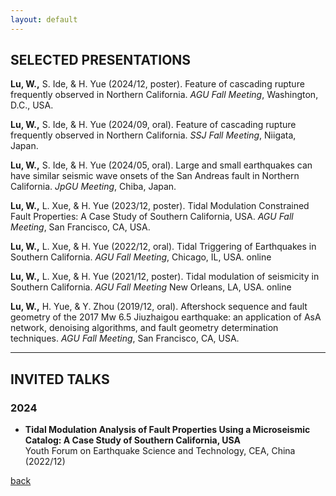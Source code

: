 ```yaml
---
layout: default
---
```

## SELECTED PRESENTATIONS  
**Lu, W.,** S. Ide, & H. Yue (2024/12, poster). Feature of cascading rupture frequently observed in Northern California. *AGU Fall Meeting*, Washington, D.C., USA.

**Lu, W.,** S. Ide, & H. Yue (2024/09, oral). Feature of cascading rupture frequently observed in Northern California. *SSJ Fall Meeting*, Niigata, Japan.

**Lu, W.,** S. Ide, & H. Yue (2024/05, oral). Large and small earthquakes can have similar seismic wave onsets of the San Andreas fault in Northern California. *JpGU Meeting*, Chiba, Japan.

**Lu, W.,** L. Xue, & H. Yue (2023/12, poster). Tidal Modulation Constrained Fault Properties: A Case Study of Southern California, USA. *AGU Fall Meeting*, San Francisco, CA, USA.

**Lu, W.,** L. Xue, & H. Yue (2022/12, oral). Tidal Triggering of Earthquakes in Southern California. *AGU Fall Meeting*, Chicago, IL, USA. online 

**Lu, W.,** L. Xue, & H. Yue (2021/12, poster). Tidal modulation of seismicity in Southern California. *AGU Fall Meeting* New Orleans, LA, USA. online 

**Lu, W.,** H. Yue, & Y. Zhou (2019/12, oral). Aftershock sequence and fault geometry of the 2017 Mw 6.5 Jiuzhaigou earthquake: an application of AsA network, denoising algorithms, and fault geometry determination techniques. *AGU Fall Meeting*, San Francisco, CA, USA.

* * *
## INVITED TALKS

### 2024  
- **Tidal Modulation Analysis of Fault Properties Using a Microseismic Catalog: A Case Study of Southern California, USA**  
    Youth Forum on Earthquake Science and Technology, CEA, China (2022/12)  

[back](./)
